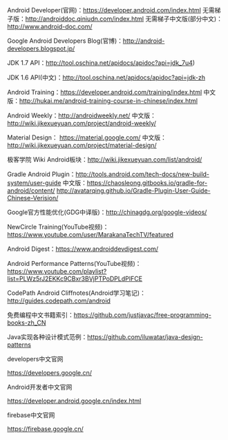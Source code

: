 Android Developer(官网)：https://developer.android.com/index.html 无需梯子版：http://androiddoc.qiniudn.com/index.html 无需梯子中文版(部分中文)：http://www.android-doc.com/

Google Android Developers Blog(官博)：http://android-developers.blogspot.jp/

JDK 1.7 API：http://tool.oschina.net/apidocs/apidoc?api=jdk_7u4)

JDK 1.6 API(中文)：http://tool.oschina.net/apidocs/apidoc?api=jdk-zh

Android Training：https://developer.android.com/training/index.html 中文版：http://hukai.me/android-training-course-in-chinese/index.html

Android Weekly：http://androidweekly.net/ 中文版：http://wiki.jikexueyuan.com/project/android-weekly/

Material Design： https://material.google.com/ 中文版：http://wiki.jikexueyuan.com/project/material-design/

极客学院 Wiki Android板块：http://wiki.jikexueyuan.com/list/android/

Gradle Android Plugin：http://tools.android.com/tech-docs/new-build-system/user-guide 中文版：https://chaosleong.gitbooks.io/gradle-for-android/content/ http://avatarqing.github.io/Gradle-Plugin-User-Guide-Chinese-Verision/

Google官方性能优化(GDG中译版)：http://chinagdg.org/google-videos/

NewCircle Training(YouTube视频)：https://www.youtube.com/user/MarakanaTechTV/featured

Android Digest：https://www.androiddevdigest.com/

Android Performance Patterns(YouTube视频)： https://www.youtube.com/playlist?list=PLWz5rJ2EKKc9CBxr3BVjPTPoDPLdPIFCE

CodePath Android Cliffnotes(Android学习笔记)：http://guides.codepath.com/android

免费编程中文书籍索引：https://github.com/justjavac/free-programming-books-zh_CN

Java实现各种设计模式范例：https://github.com/iluwatar/java-design-patterns

developers中文官网

https://developers.google.cn/

Android开发者中文官网

https://developer.android.google.cn/index.html

firebase中文官网

https://firebase.google.cn/
